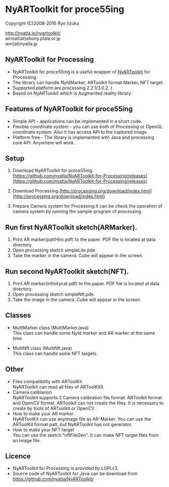 # NyARToolkit for proce55ing

Copyright (C)2008-2016 Ryo Iizuka

http://nyatla.jp/nyartoolkit/  
airmail(at)ebony.plala.or.jp  
wm(at)nyatla.jp  


## NyARToolkit for Processing

* NyARToolkit for proce55ing is a useful wrapper of [NyARToolkit](http://nyatla.jp/nyartoolkit/) for Processing.
* The library can handle NyIdMarker, ARToolkit format Marker, NFT target.
* Supported platform are processing 2.2.1/3.0.2. ( 
* Based on NyARToolkit which is Augmented reality library.


## Features of NyARToolkit for proce55ing
* Simple API - applications can be implemented in a short code.
* Flexible coordinate system - you can use both of Processing or OpenGL coordinate system. Also it has access API to the captured image.
* Platform free - The library is implemented with Java and processing core API. Anywhere will work.

## Setup

1. Download NyARToolkit for proce55ing.[https://github.com/nyatla/NyARToolkit-for-Processing/releases](https://github.com/nyatla/NyARToolkit-for-Processing/releases)  

2. Download Processing.[http://processing.org/download/index.html](http://processing.org/download/index.html)  

2. Prepare Camera system for Processing.It can be check the operation of camera system by running the sample program of processing.

## Run first NyARToolkit sketch(ARMarker).

1. Print AR marker(pattHiro.pdf) to the paper. PDF file is located at data directory. 
2. Open processing sketch simpleLite.pde
3. Take the marker in the camera. Cube will appear in the screen.

## Run second NyARToolkit sketch(NFT).

1. Print AR marker(infinitycat.pdf) to the paper. PDF file is located at data directory. 
2. Open processing sketch simpleNft.pde
3. Take the image in the camera. Cube will appear in the screen.

## Classes

* MultiMarker class (MultiMarker.java)  
This class can handle some NyId marker and AR marker at the same time.

* MultiNft class (MultiNft.java)  
This class can handle some NFT targets.

## Other

* Files compatibility with ARToolKit  
NyARToolkit can read all files of ARToolKit5.
* Camera caliblarion  
NyARToolkit supports 2 Camera calibration file format. ARToolkit format and OpenCV format.
ARToolkit can not create the files. It is necessary to create by tools of ARToolkit or OpenCV .
* How to make your AR marker  
NyARToolKit can use anyimage file as AR-Marker. You can use the ARToolKit format patt, but NyARToolkit has not generator.
* How to make your NFT target  
You can use the sketch "nftFileGen". It can make NFT target files from an image file.


## Licence

* NyARToolkit for Processing is provided by LGPLv3.
* Source code of NyARToolkit for Java can be download from https://github.com/nyatla/NyARToolkit/
